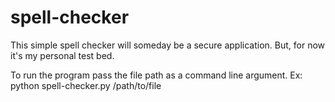 # spell-checker
This simple spell checker will someday be a secure application. But, for now it's my personal test bed.

To run the program pass the file path as a command line argument.
Ex: python spell-checker.py /path/to/file

